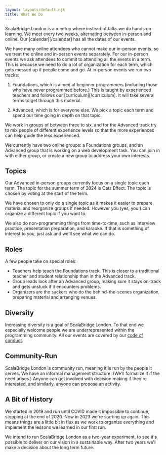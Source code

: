 ```yaml
---
layout: layouts/default.njk
title: What We Do
---
```


ScalaBridge London is a meetup where instead of talks we do hands on learning. We meet every two weeks, alternating between in-person and online. Our [calendar][/calendar] has all the dates of our events. 

We have many online attendees who cannot make our in-person events, so we treat the online and in-person events separately. For our in-person events we ask attendees to commit to attending all the events in a term. This is because we need to do a lot of organization for each term, which gets messed up if people come and go. At in-person events we run two tracks:

1. Foundations, which is aimed at beginner programmers (including those who have never programmed before.) This is taught by experienced teachers and follows our [curriculum][/curriculum]. It will take several terms to get through this material.

2. Advanced, which is for everyone else. We pick a topic each term and spend our time going in depth on that topic.

We work in groups of between three to six, and for the Advanced track try to mix people of different experience levels so that the more experienced can help guide the less experienced.

We currently have two online groups: a Foundations groups, and an Advanced group that is working on a web development task. You can join in with either group, or create a new group to address your own interests.


## Topics

Our Advanced in-person groups currently focus on a single topic each term. The topic for the summer term of 2024 is Cats Effect. The topic is chosen by voting at the start of the term.

We have chosen to only do a single topic as it makes it easier to prepare material and reorganize groups if needed. However you (yes, you!) can organize a different topic if you want to.

We also do non-programming things from time-to-time, such as interview practice, presentation preparation, and karaoke. If that is something of interest to you, just ask and we'll see what we can do.


## Roles

A few people take on special roles:

- Teachers help teach the Foundations track. This is closer to a traditional teacher and student relationship than in the Advanced track.
- Group leads look after an Advanced group, making sure it stays on-track and gets unstuck if it encounters problems.
- Organizers are the suckers who do the behind-the-scenes organization, preparing material and arranging venues.


## Diversity

Increasing diversity is a goal of ScalaBridge London. To that end we especially welcome people we are underrepresented within the programming community. All our events are covered by our [code of conduct][coc].


## Community-Run

ScalaBridge London is community run, meaning it is run by the people it serves. We have an informal management structure. (We'll formalize it if the need arises.) Anyone can get involved with decision making if they're interested, and similarly, anyone can propose an activity.


## A Bit of History

We started in 2019 and run until COVID made it impossible to continue, stopping at the end of 2020. Now in 2023 we're starting up again. This means things are a little bit in flux as we work to organize everything and implement the lessons we learned in our first run.

We intend to run ScalaBridge London as a two-year experiment, to see it's possible to deliver on our vision in a sustainable way. After two years we'll make a decision about the long term future.

[scala]: https://www.scala-lang.org/
[coc]: /code-of-conduct
